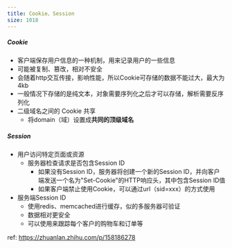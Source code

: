 ```yaml
---
title: Cookie、Session
size: 1018
---
```

##### Cookie

- 客户端保存用户信息的一种机制，用来记录用户的一些信息
- 可能被复制、篡改，相对不安全
- 会随着http交互传接，影响性能，所以Cookie可存储的数据不能过大，最大为4kb
- 一般情况下存储的是纯文本，对象需要序列化之后才可以存储，解析需要反序列化
- 二级域名之间的 Cookie 共享
  - 将domain（域）设置成**共同的顶级域名**

##### Session

- 用户访问特定页面或资源
	- 服务器检查请求是否包含Session ID
		- 如果没有Session ID，服务器将创建一个新的Session ID，并向客户端发送一个名为"Set-Cookie"的HTTP响应头，其中包含Session ID值
		- 如果客户端禁止使用Cookie，可以通过url（sid=xxx）的方式使用
- 服务端Session ID
	- 使用redis、memcached进行缓存，似的多服务器可验证
	- 数据相对更安全
	- 可以使用来跟踪每个客户的购物车和订单等


ref: 
https://zhuanlan.zhihu.com/p/158186278
